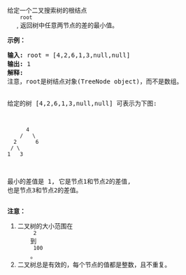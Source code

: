 <html>
 <body>
  <p>
   给定一个二叉搜索树的根结点
   <code>
    root
   </code>
   , 返回树中任意两节点的差的最小值。
  </p>
  <p>
   <strong>
    示例：
   </strong>
  </p>
  <pre>
<strong>输入:</strong> root = [4,2,6,1,3,null,null]
<strong>输出:</strong> 1
<strong>解释:</strong>
注意，root是树结点对象(TreeNode object)，而不是数组。

给定的树 [4,2,6,1,3,null,null] 可表示为下图:

          4
        /   \
      2      6
     / \    
    1   3  

最小的差值是 1, 它是节点1和节点2的差值, 也是节点3和节点2的差值。</pre>
  <p>
   <strong>
    注意：
   </strong>
  </p>
  <ol>
   <li>
    二叉树的大小范围在
    <code>
     2
    </code>
    到
    <code>
     100
    </code>
    。
   </li>
   <li>
    二叉树总是有效的，每个节点的值都是整数，且不重复。
   </li>
  </ol>
 </body>
</html>